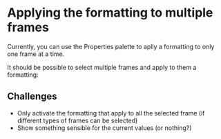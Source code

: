 # Applying the formatting to multiple frames

Currently, you can use the Properties palette to aplly a formatting to only one frame at a time.

It should be possible to select multiple frames and apply to them a formatting:

## Challenges

- Only activate the formatting that apply to all the selected frame (if different types of frames can be selected)
- Show something sensible for the current values (or nothing?)

